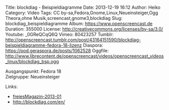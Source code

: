 Title: blockdiag - Beispieldiagramme
Date: 2013-12-19 16:12
Author: Heiko
Category: Video
Tags: CC by-sa,Fedora,Gnome,Linux,Neueinsteiger,Ogg Theora,ohne Musik,screencast,gnome3,blockdiag
Slug: blockdiag_beispieldiagramme
Album: https://www.openscreencast.de
Duration: 355000
License: http://creativecommons.org/licenses/by-sa/3.0/
Youtube: _0GReQCqQ6Q
Vimeo: 80423257
Tumblr: http://openscreencast.tumblr.com/post/43164151590/blockdiag-beispieldiagramme-fedora-18-lizenz
Diaspora: https://pod.geraspora.de/posts/1062528
Oggfile: http://www.librecontent.de/openscreencast/videos/openscreencast_videos_linux/blockdiag_bsp.ogg

Ausgangspunkt: Fedora 18  
Zielgruppe: Neueinsteiger  

Links:

  * [freiesMagazin-2013-01](http://www.freiesmagazin.de/freiesMagazin-2013-01 "Link zu freiesmagazin.de")
  * <http://blockdiag.com/en/>

